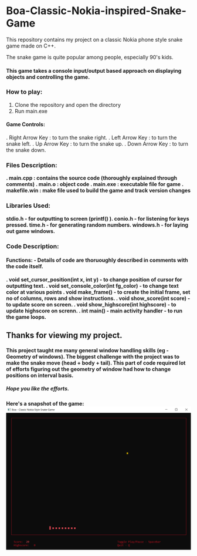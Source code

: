# Boa-Classic-Nokia-inspired-Snake-Game
This repository contains my project on a classic Nokia phone style snake game made on C++.

The snake game is quite popular among people, especially 90's kids.

#### This game takes a console input/output based approach on displaying objects and controlling the game.
  
### How to play:
1. Clone the repository and open the directory
2. Run main.exe
  
#### Game Controls:
. Right Arrow Key : to turn the snake right.
. Left Arrow Key : to turn the snake left.
. Up Arrow Key :  to turn the snake up.
. Down Arrow Key : to turn the snake down.
<b>

### Files Description:
. main.cpp : contains the source code (thoroughly explained through comments)
. main.o : object code
. main.exe : executable file for game
. makefile.win : make file used to build the game and track version changes
<b>

### Libraries Used:
stdio.h - for outputting to screen (printf() ).
conio.h - for listening for keys pressed.
time.h - for generating random numbers.
windows.h - for laying out game windows.
<b>
  
### Code Description:
#### Functions: - Details of code are thoruoughly described in comments with the code itself.
. void set_cursor_position(int x, int y) - to change position of cursor for outputting text.
. void set_console_color(int fg_color) - to change text color at various points
. void make_frame() - to create the initial frame, set no of columns, rows and show instructions.
. void show_score(int score) - to update score on screen.
. void show_highscore(int highscore) - to update highscore on screnn.
. int main() - main activity handler - to run the game loops.

<b>

## Thanks for viewing my project.
#### This project taught me many general window handling skills (eg - Geometry of windows). The biggest challenge with the project was to make the snake move (head + body + tail). This part of code required lot of efforts figuring out the geometry of window had how to change positions on interval basis.
##### Hope you like the efforts.

Here's a snapshot of the game:
![alt text](https://github.com/tanmayvijay/Boa-Classic-Nokia-inspired-Snake-Game/blob/master/Boa%20-%20image.png)
